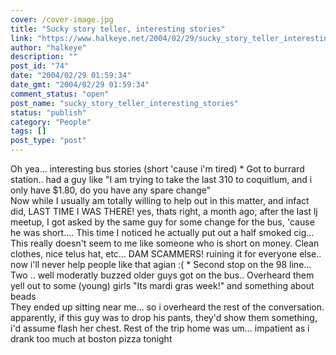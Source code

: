 ```yaml
---
cover: /cover-image.jpg
title: "Sucky story teller, interesting stories"
link: "https://www.halkeye.net/2004/02/29/sucky_story_teller_interesting_stories/"
author: "halkeye"
description: ""
post_id: "74"
date: "2004/02/29 01:59:34"
date_gmt: "2004/02/29 01:59:34"
comment_status: "open"
post_name: "sucky_story_teller_interesting_stories"
status: "publish"
category: "People"
tags: []
post_type: "post"
---
```


Oh yea... interesting bus stories (short 'cause i'm tired) * Got to burrard station.. had a guy like "I am trying to take the last 310 to coquitlum, and i only have $1.80, do you have any spare change"  
Now while I usually am totally willing to help out in this matter, and infact did, LAST TIME I WAS THERE! yes, thats right, a month ago, after the last lj meetup, I got asked by the same guy for some change for the bus, 'cause he was short.... This time I noticed he actually put out a half smoked cig... This really doesn't seem to me like someone who is short on money. Clean clothes, nice telus hat, etc... DAM SCAMMERS! ruining it for everyone else.. now i'll never help people like that agian :( * Second stop on the 98 line... Two .. well moderatly buzzed older guys got on the bus.. Overheard them yell out to some (young) girls "Its mardi gras week!" and something about beads  
They ended up sitting near me... so i overheard the rest of the conversation. apparently, if this guy was to drop his pants, they'd show them something, i'd assume flash her chest. Rest of the trip home was um... impatient as i drank too much at boston pizza tonight